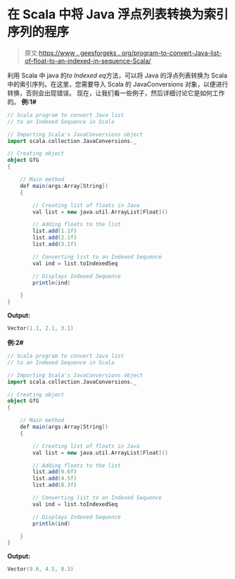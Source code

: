 # 在 Scala 中将 Java 浮点列表转换为索引序列的程序

> 原文:[https://www . geesforgeks . org/program-to-convert-Java-list-of-float-to-an-indexed-in-sequence-Scala/](https://www.geeksforgeeks.org/program-to-convert-java-list-of-floats-to-an-indexed-sequence-in-scala/)

利用 Scala 中 java 的*to Indexed eq*方法，可以将 Java 的浮点列表转换为 Scala 中的索引序列。在这里，您需要导入 Scala 的 JavaConversions 对象，以便进行转换，否则会出现错误。
现在，让我们看一些例子，然后详细讨论它是如何工作的。
**例:1#**

```scala
// Scala program to convert Java list 
// to an Indexed Sequence in Scala

// Importing Scala's JavaConversions object
import scala.collection.JavaConversions._

// Creating object
object GfG
{ 

    // Main method
    def main(args:Array[String])
    {

        // Creating list of floats in Java
        val list = new java.util.ArrayList[Float]()

        // Adding floats to the list
        list.add(1.1f)
        list.add(2.1f)
        list.add(3.1f)

        // Converting list to an Indexed Sequence 
        val ind = list.toIndexedSeq

        // Displays Indexed Sequence
        println(ind)

    }
}
```

**Output:**

```scala
Vector(1.1, 2.1, 3.1)

```

**例:2#**

```scala
// Scala program to convert Java list 
// to an Indexed Sequence in Scala

// Importing Scala's JavaConversions object
import scala.collection.JavaConversions._

// Creating object
object GfG
{ 

    // Main method
    def main(args:Array[String])
    {

        // Creating list of floats in Java
        val list = new java.util.ArrayList[Float]()

        // Adding floats to the list
        list.add(9.6f)
        list.add(4.5f)
        list.add(8.3f)

        // Converting list to an Indexed Sequence 
        val ind = list.toIndexedSeq

        // Displays Indexed Sequence
        println(ind)

    }
}
```

**Output:**

```scala
Vector(9.6, 4.5, 8.3)

```